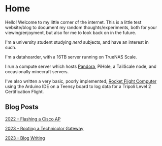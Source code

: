 # Home

Hello! Welcome to my little corner of the internet. This is a little test website/blog to document my random thoughts/experiments, both for your viewing/enjoyment, but also for me to look back on in the future.

I'm a university student studying _nerd_ subjects, and have an interest in such.

I'm a datahoarder, with a 16TB server running on TrueNAS Scale.

I run a compute server which hosts [Pandora](https://github.com/Cubie87/Pandora), PiHole, a TailScale node, and occasionally minecraft servers.

I've also written a very basic, poorly implemented, [Rocket Flight Computer](https://github.com/Cubie87/L2RocketSoftware) using the Arduino IDE on a Teensy board to log data for a Tripoli Level 2 Certification Flight. 



## Blog Posts


[2022 - Flashing a Cisco AP](posts/2022-ciscoWAP/ciscoWAP.md)

[2023 - Rooting a Technicolor Gateway](posts/2023-technicolor/technicolor.md)

[2023 - Blog Writing](posts/2023-blogwriting/blogwriting.md)